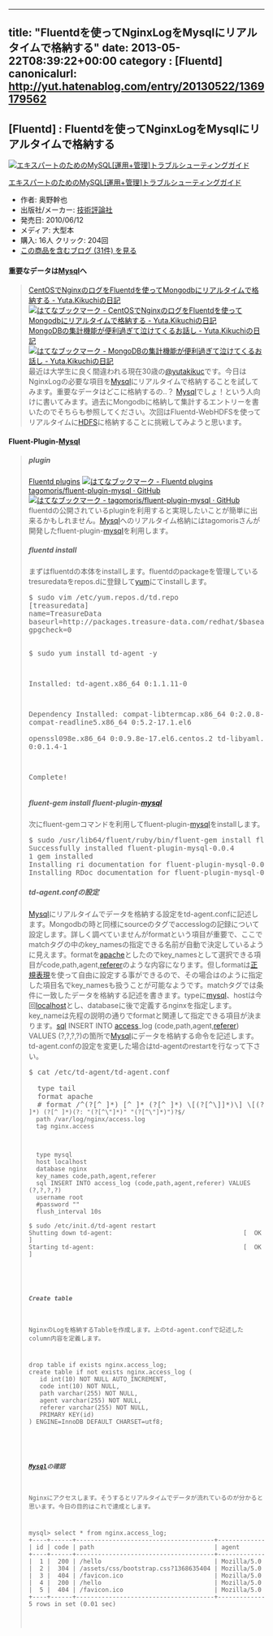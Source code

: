
---
title: "Fluentdを使ってNginxLogをMysqlにリアルタイムで格納する"
date: 2013-05-22T08:39:22+00:00
category : [Fluentd]
canonicalurl: http://yut.hatenablog.com/entry/20130522/1369179562
---

## [Fluentd] : Fluentdを使ってNginxLogをMysqlにリアルタイムで格納する

<p><div class="amazlet-box"><a href="http://www.amazon.co.jp/exec/obidos/ASIN/4774142948/yutakikuchi-22/"><img src="http://ecx.images-amazon.com/images/I/41oqE-9dM2L._SL160_.jpg" class="hatena-asin-detail-image" alt="エキスパートのためのMySQL[運用+管理]トラブルシューティングガイド" title="エキスパートのためのMySQL[運用+管理]トラブルシューティングガイド"></a><div class="hatena-asin-detail-info"><p class="hatena-asin-detail-title"><a href="http://www.amazon.co.jp/exec/obidos/ASIN/4774142948/yutakikuchi-22/">エキスパートのためのMySQL[運用+管理]トラブルシューティングガイド</a></p><ul><li><span class="hatena-asin-detail-label">作者:</span> 奥野幹也</li><li><span class="hatena-asin-detail-label">出版社/メーカー:</span> <a class="keyword" href="http://d.hatena.ne.jp/keyword/%B5%BB%BD%D1%C9%BE%CF%C0%BC%D2">技術評論社</a></li><li><span class="hatena-asin-detail-label">発売日:</span> 2010/06/12</li><li><span class="hatena-asin-detail-label">メディア:</span> 大型本</li><li><span class="hatena-asin-detail-label">購入</span>: 16人 <span class="hatena-asin-detail-label">クリック</span>: 204回</li><li><a href="http://d.hatena.ne.jp/asin/4774142948/yutakikuchi-22" target="_blank">この商品を含むブログ (31件) を見る</a></li></ul></div><div class="hatena-asin-detail-foot"></div></div></p>

<div class="section">
<h4>重要なデータは<a class="keyword" href="http://d.hatena.ne.jp/keyword/Mysql">Mysql</a>へ</h4>

<blockquote>
    <p><a href="http://d.hatena.ne.jp/yutakikuchi/20130220/1361316293">CentOSでNginxのログをFluentdを使ってMongodbにリアルタイムで格納する - Yuta.Kikuchiの日記</a> <a href="http://b.hatena.ne.jp/entry/d.hatena.ne.jp/yutakikuchi/20130220/1361316293"><img src="http://b.hatena.ne.jp/entry/image/http://d.hatena.ne.jp/yutakikuchi/20130220/1361316293" alt="はてなブックマーク - CentOSでNginxのログをFluentdを使ってMongodbにリアルタイムで格納する - Yuta.Kikuchiの日記" border="0" /></a><br />
<a href="http://d.hatena.ne.jp/yutakikuchi/20130426/1366947548">MongoDBの集計機能が便利過ぎて泣けてくるお話し - Yuta.Kikuchiの日記</a> <a href="http://b.hatena.ne.jp/entry/d.hatena.ne.jp/yutakikuchi/20130426/1366947548"><img src="http://b.hatena.ne.jp/entry/image/http://d.hatena.ne.jp/yutakikuchi/20130426/1366947548" alt="はてなブックマーク - MongoDBの集計機能が便利過ぎて泣けてくるお話し - Yuta.Kikuchiの日記" border="0" /></a><br />
最近は大学生に良く間違われる現在30歳の<a href='https://twitter.com/yutakikuc'>@yutakikuc</a>です。今日はNginxLogの必要な項目を<a class="keyword" href="http://d.hatena.ne.jp/keyword/Mysql">Mysql</a>にリアルタイムで格納することを試してみます。重要なデータはどこに格納するの..？ <a class="keyword" href="http://d.hatena.ne.jp/keyword/Mysql">Mysql</a>でしょ！という人向けに書いてみます。過去にMongodbに格納して集計するエントリーを書いたのでそちらも参照してください。次回はFluentd-WebHDFSを使ってリアルタイムに<a class="keyword" href="http://d.hatena.ne.jp/keyword/HDFS">HDFS</a>に格納することに挑戦してみようと思います。</p>

</blockquote>

</div>
<div class="section">
<h4>Fluent-Plugin-<a class="keyword" href="http://d.hatena.ne.jp/keyword/Mysql">Mysql</a></h4>

<blockquote>
    
<div class="section">
<h5>plugin</h5>
<p><a href="http://fluentd.org/plugin/">Fluentd plugins</a> <a href="http://b.hatena.ne.jp/entry/fluentd.org/plugin/"><img src="http://b.hatena.ne.jp/entry/image/http://fluentd.org/plugin/" alt="はてなブックマーク - Fluentd plugins" border="0" /></a><br />
<a href="https://github.com/tagomoris/fluent-plugin-mysql">tagomoris/fluent-plugin-mysql · GitHub</a> <a href="http://b.hatena.ne.jp/entry/s/github.com/tagomoris/fluent-plugin-mysql"><img src="http://b.hatena.ne.jp/entry/image/https://github.com/tagomoris/fluent-plugin-mysql" alt="はてなブックマーク - tagomoris/fluent-plugin-mysql · GitHub" border="0" /></a><br />
fluentdの公開されているpluginを利用すると実現したいことが簡単に出来るかもしれません。<a class="keyword" href="http://d.hatena.ne.jp/keyword/Mysql">Mysql</a>へのリアルタイム格納にはtagomorisさんが開発したfluent-plugin-<a class="keyword" href="http://d.hatena.ne.jp/keyword/mysql">mysql</a>を利用します。</p>

</div>
<div class="section">
<h5>fluentd install</h5>
<p>まずはfluentdの本体をinstallします。fluentdのpackageを管理しているtresuredataをrepos.dに登録して<a class="keyword" href="http://d.hatena.ne.jp/keyword/yum">yum</a>にてinstallします。</p>
<pre class="code" data-lang="" data-unlink>$ sudo vim /etc/yum.repos.d/td.repo
[treasuredata]
name=TreasureData
baseurl=http://packages.treasure-data.com/redhat/$basearch
gpgcheck=0

$ sudo yum install td-agent -y

Installed:
  td-agent.x86_64 0:1.1.11-0                                                                                                

Dependency Installed:
  compat-libtermcap.x86_64 0:2.0.8-49.el6                         compat-readline5.x86_64 0:5.2-17.1.el6                    
  openssl098e.x86_64 0:0.9.8e-17.el6.centos.2                     td-libyaml.x86_64 0:0.1.4-1                               

Complete!</pre>
</div>
<div class="section">
<h5>fluent-gem install fluent-plugin-<a class="keyword" href="http://d.hatena.ne.jp/keyword/mysql">mysql</a></h5>
<p>次にfluent-gemコマンドを利用してfluent-plugin-<a class="keyword" href="http://d.hatena.ne.jp/keyword/mysql">mysql</a>をinstallします。</p>
<pre class="code" data-lang="" data-unlink>$ sudo /usr/lib64/fluent/ruby/bin/fluent-gem install fluent-plugin-mysql   
Successfully installed fluent-plugin-mysql-0.0.4
1 gem installed
Installing ri documentation for fluent-plugin-mysql-0.0.4...
Installing RDoc documentation for fluent-plugin-mysql-0.0.4...</pre>
</div>
<div class="section">
<h5>td-agent.confの設定</h5>
<p><a class="keyword" href="http://d.hatena.ne.jp/keyword/Mysql">Mysql</a>にリアルタイムでデータを格納する設定をtd-agent.confに記述します。Mongodbの時と同様にsourceのタグでaccesslogの記録について設定します。詳しく調べていませんがformatという項目が重要で、ここでmatchタグの中のkey_namesの指定できる名前が自動で決定しているように見えます。formatを<a class="keyword" href="http://d.hatena.ne.jp/keyword/apache">apache</a>としたのでkey_namesとして選択できる項目がcode,path,agent,<a class="keyword" href="http://d.hatena.ne.jp/keyword/referer">referer</a>のような内容になります。但しformatは<a class="keyword" href="http://d.hatena.ne.jp/keyword/%C0%B5%B5%AC%C9%BD%B8%BD">正規表現</a>を使って自由に設定する事ができるので、その場合は<host>のように指定した項目名でkey_namesも扱うことが可能なようです。matchタグでは条件に一致したデータを格納する記述を書きます。typeに<a class="keyword" href="http://d.hatena.ne.jp/keyword/mysql">mysql</a>、hostは今回<a class="keyword" href="http://d.hatena.ne.jp/keyword/localhost">localhost</a>とし、databaseに後で定義するnginxを指定します。key_nameは先程の説明の通りでformatと関連して指定できる項目が決まります。<a class="keyword" href="http://d.hatena.ne.jp/keyword/sql">sql</a> INSERT INTO <a class="keyword" href="http://d.hatena.ne.jp/keyword/access">access</a>_log (code,path,agent,<a class="keyword" href="http://d.hatena.ne.jp/keyword/referer">referer</a>) VALUES (?,?,?,?)の箇所で<a class="keyword" href="http://d.hatena.ne.jp/keyword/Mysql">Mysql</a>にデータを格納する命令を記述します。td-agent.confの設定を変更した場合はtd-agentのrestartを行なって下さい。</p>
<pre class="code" data-lang="" data-unlink>$ cat /etc/td-agent/td-agent.conf
<source>
  type tail
  format apache
  # format /^(?<host>[^ ]*) [^ ]* (?<user>[^ ]*) \[(?<time>[^\]]*)\] \[(?<strtime>[^\]]*)\] "(?<method>\S+)(?: +(?<path>[^ ]*) +\S*)?" (?<code>[^ ]*) (?<size>[^ ]*)(?: "(?<referer>[^\"]*)" "(?<agent>[^\"]*)")?$/
  path /var/log/nginx/access.log
  tag nginx.access
</source>

<match nginx.access>
  type mysql
  host localhost
  database nginx
  key_names code,path,agent,referer
  sql INSERT INTO access_log (code,path,agent,referer) VALUES (?,?,?,?)
  username root
  #password ""
  flush_interval 10s
</match></pre><pre class="code" data-lang="" data-unlink>$ sudo /etc/init.d/td-agent restart
Shutting down td-agent:                                    [  OK  ]
Starting td-agent:                                         [  OK  ]</pre>
</div>
<div class="section">
<h5>Create table</h5>
<p>NginxのLogを格納するTableを作成します。上のtd-agent.confで記述したcolumn内容を定義します。</p>
<pre class="hljs sql" data-lang="sql" data-unlink><span class="synStatement">drop</span> <span class="synSpecial">table</span> <span class="synSpecial">if</span> <span class="synStatement">exists</span> nginx.access_log;
<span class="synStatement">create</span> <span class="synSpecial">table</span> <span class="synSpecial">if</span> <span class="synStatement">not</span> <span class="synStatement">exists</span> nginx.access_log (
   id int(<span class="synConstant">10</span>) <span class="synStatement">NOT</span> <span class="synSpecial">NULL</span> AUTO_INCREMENT,
   code int(<span class="synConstant">10</span>) <span class="synStatement">NOT</span> <span class="synSpecial">NULL</span>,
   path <span class="synType">varchar</span>(<span class="synConstant">255</span>) <span class="synStatement">NOT</span> <span class="synSpecial">NULL</span>,
   agent <span class="synType">varchar</span>(<span class="synConstant">255</span>) <span class="synStatement">NOT</span> <span class="synSpecial">NULL</span>,
   referer <span class="synType">varchar</span>(<span class="synConstant">255</span>) <span class="synStatement">NOT</span> <span class="synSpecial">NULL</span>,
   PRIMARY KEY(id)
) ENGINE=InnoDB <span class="synSpecial">DEFAULT</span> CHARSET=utf8;
</pre>
</div>
<div class="section">
<h5><a class="keyword" href="http://d.hatena.ne.jp/keyword/Mysql">Mysql</a>の確認</h5>
<p>Nginxにアクセスします。そうするとリアルタイムでデータが流れているのが分かると思います。今日の目的はこれで達成とします。</p>
<pre class="code" data-lang="" data-unlink>mysql> select * from nginx.access_log;
+----+------+--------------------------------------+--------------------------------------------------------------------------------------------------------+------------------------+
| id | code | path                                 | agent                                                                                                  | referer                |
+----+------+--------------------------------------+--------------------------------------------------------------------------------------------------------+------------------------+
|  1 |  200 | /hello                               | Mozilla/5.0 (X11; Linux x86_64) AppleWebKit/537.4 (KHTML, like Gecko) Chrome/22.0.1229.94 Safari/537.4 | -                      |
|  2 |  304 | /assets/css/bootstrap.css?1368635404 | Mozilla/5.0 (X11; Linux x86_64) AppleWebKit/537.4 (KHTML, like Gecko) Chrome/22.0.1229.94 Safari/537.4 | http://localhost/hello |
|  3 |  404 | /favicon.ico                         | Mozilla/5.0 (X11; Linux x86_64) AppleWebKit/537.4 (KHTML, like Gecko) Chrome/22.0.1229.94 Safari/537.4 | -                      |
|  4 |  200 | /hello                               | Mozilla/5.0 (X11; Linux x86_64) AppleWebKit/537.4 (KHTML, like Gecko) Chrome/22.0.1229.94 Safari/537.4 | -                      |
|  5 |  404 | /favicon.ico                         | Mozilla/5.0 (X11; Linux x86_64) AppleWebKit/537.4 (KHTML, like Gecko) Chrome/22.0.1229.94 Safari/537.4 | -                      |
+----+------+--------------------------------------+--------------------------------------------------------------------------------------------------------+------------------------+
5 rows in set (0.01 sec)</pre>
</div>
</blockquote>

</div>

